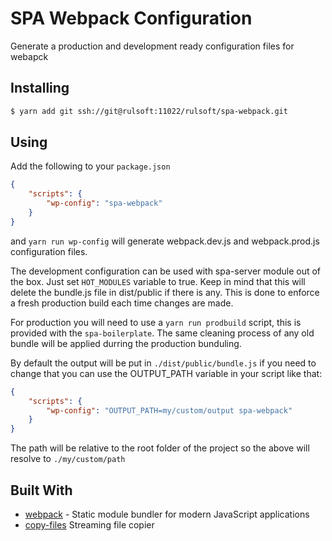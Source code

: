 # SPA Webpack Configuration

Generate a production and development ready configuration files for webapck

## Installing

```sh
$ yarn add git ssh://git@rulsoft:11022/rulsoft/spa-webpack.git
```

## Using

Add the following to your `package.json`

```json
{
    "scripts": {
        "wp-config": "spa-webpack"
    }
}
```

and `yarn run wp-config`  will generate webpack.dev.js and webpack.prod.js configuration files. 

The development configuration can be used with spa-server module out of the box. Just set `HOT_MODULES` variable to true. Keep in mind that this will delete the bundle.js file in dist/public if there is any. This is done to enforce a fresh production build each time changes are made. 

For production you will need to use a `yarn run prodbuild` script, this is provided with the `spa-boilerplate`. The same cleaning process of any old bundle will be applied durring the production bunduling.

By default the output will be put in `./dist/public/bundle.js` if you need to change that you can use the OUTPUT_PATH variable in your script like that:


```json
{
    "scripts": {
        "wp-config": "OUTPUT_PATH=my/custom/output spa-webpack"
    }
}
```

The path will be relative to the root folder of the project so the above will resolve to `./my/custom/path` 


## Built With

* [webpack](https://webpack.js.org/) - Static module bundler for modern JavaScript applications
* [copy-files](https://www.npmjs.com/package/copy-files) Streaming file copier
